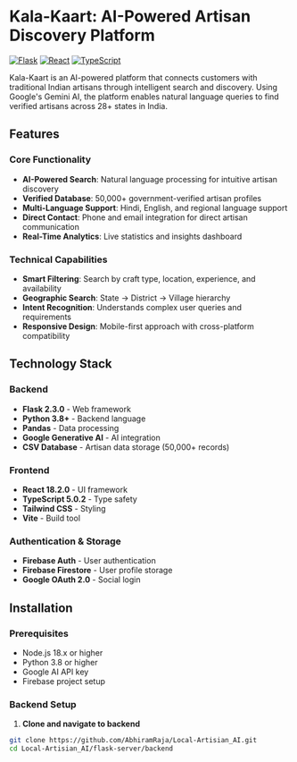 # Kala-Kaart: AI-Powered Artisan Discovery Platform

[![Flask](https://img.shields.io/badge/Flask-2.3.0-blue?style=flat-square&logo=flask)](https://flask.palletsprojects.com/)
[![React](https://img.shields.io/badge/React-18.2.0-61DAFB?style=flat-square&logo=react)](https://reactjs.org/)
[![TypeScript](https://img.shields.io/badge/TypeScript-5.0.2-3178C6?style=flat-square&logo=typescript)](https://www.typescriptlang.org/)

Kala-Kaart is an AI-powered platform that connects customers with traditional Indian artisans through intelligent search and discovery. Using Google's Gemini AI, the platform enables natural language queries to find verified artisans across 28+ states in India.

## Features

### Core Functionality
- **AI-Powered Search**: Natural language processing for intuitive artisan discovery
- **Verified Database**: 50,000+ government-verified artisan profiles
- **Multi-Language Support**: Hindi, English, and regional language support
- **Direct Contact**: Phone and email integration for direct artisan communication
- **Real-Time Analytics**: Live statistics and insights dashboard

### Technical Capabilities
- **Smart Filtering**: Search by craft type, location, experience, and availability
- **Geographic Search**: State → District → Village hierarchy
- **Intent Recognition**: Understands complex user queries and requirements
- **Responsive Design**: Mobile-first approach with cross-platform compatibility

## Technology Stack

### Backend
- **Flask 2.3.0** - Web framework
- **Python 3.8+** - Backend language
- **Pandas** - Data processing
- **Google Generative AI** - AI integration
- **CSV Database** - Artisan data storage (50,000+ records)

### Frontend
- **React 18.2.0** - UI framework
- **TypeScript 5.0.2** - Type safety
- **Tailwind CSS** - Styling
- **Vite** - Build tool

### Authentication & Storage
- **Firebase Auth** - User authentication
- **Firebase Firestore** - User profile storage
- **Google OAuth 2.0** - Social login

## Installation

### Prerequisites
- Node.js 18.x or higher
- Python 3.8 or higher
- Google AI API key
- Firebase project setup

### Backend Setup

1. **Clone and navigate to backend**
```bash
git clone https://github.com/AbhiramRaja/Local-Artisian_AI.git
cd Local-Artisian_AI/flask-server/backend
